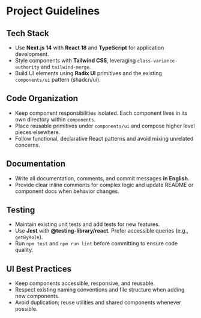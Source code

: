 # Project Guidelines

## Tech Stack
- Use **Next.js 14** with **React 18** and **TypeScript** for application development.
- Style components with **Tailwind CSS**, leveraging `class-variance-authority` and `tailwind-merge`.
- Build UI elements using **Radix UI** primitives and the existing `components/ui` pattern (shadcn/ui).

## Code Organization
- Keep component responsibilities isolated. Each component lives in its own directory within `components`.
- Place reusable primitives under `components/ui` and compose higher level pieces elsewhere.
- Follow functional, declarative React patterns and avoid mixing unrelated concerns.

## Documentation
- Write all documentation, comments, and commit messages **in English**.
- Provide clear inline comments for complex logic and update README or component docs when behavior changes.

## Testing
- Maintain existing unit tests and add tests for new features.
- Use **Jest** with **@testing-library/react**. Prefer accessible queries (e.g., `getByRole`).
- Run `npm test` and `npm run lint` before committing to ensure code quality.

## UI Best Practices
- Keep components accessible, responsive, and reusable.
- Respect existing naming conventions and file structure when adding new components.
- Avoid duplication; reuse utilities and shared components whenever possible.

